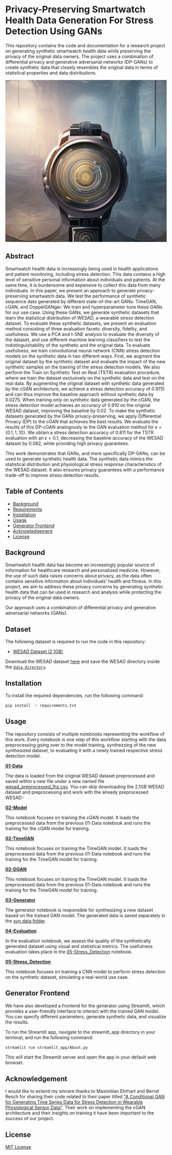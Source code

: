 # Privacy-Preserving Smartwatch Health Data Generation For Stress Detection Using GANs

This repository contains the code and documentation for a research project on generating synthetic smartwatch health data while preserving the privacy of the original data owners. The project uses a combination of differential privacy and generative adversarial networks (DP-GANs) to create synthetic data that closely resembles the original data in terms of statistical properties and data distributions.

![AI generated smartwatch image](images/smartwatch.png)

## Abstract

Smartwatch health data is increasingly being used in health applications and patient monitoring, including stress detection. This data contains a high level of sensitive personal information about individuals and patients. At the same time, it is burdensome and expensive to collect this data from many individuals.  In this paper, we present an approach to generate privacy-preserving smartwatch data. We test the performance of synthetic sequence data generated by different state-of-the-art GANs: TimeGAN, cGAN, and DoppelGANger. 
We train and hyperparameter tune these GANs for our use case. Using these GANs, we generate synthetic datasets that learn the statistical distribution of WESAD, a wearable stress detection dataset. To evaluate these synthetic datasets, we present an evaluation method consisting of three evaluation facets: diversity, fidelity, and usefulness. 
We use a PCA and t-SNE analysis to evaluate the diversity of the dataset, and use different machine learning classifiers to test the indistinguishability of the synthetic and the original data.
To evaluate usefulness, we train convolutional neural network (CNN) stress detection models on the synthetic data in two different ways. First, we augment the original dataset by the synthetic dataset and evaluate the impact of the new synthetic samples on the training of the stress detection models. We also perform the Train on Synthetic Test on Real (TSTR) evaluation procedure, where we train the dataset exclusively on the synthetic data and test on the real data.
By augmenting the original dataset with synthetic data generated by the cGAN architecture, we achieve a stress detection accuracy of 0.9115 and can thus improve the baseline approach without synthetic data by 0.0275. When training only on synthetic data generated by the cGAN, the stress detection model achieves an accuracy of 0.910 on the original WESAD dataset, improving the baseline by 0.02.
To make the synthetic datasets generated by the GANs privacy-preserving, we apply Differential Privacy (DP) to the cGAN that achieves the best results. We evaluate the results of this DP-cGAN analogously to the GAN evaluation method for $\epsilon={\{0.1,1,10\}}$. We obtain a stress detection accuracy of 0.811 for the TSTR evaluation with an $\epsilon=0.1$, decreasing the baseline accuracy of the WESAD dataset by 0.082, while providing high privacy guarantees.

This work demonstrates that GANs, and more specifically DP-GANs, can be used to generate synthetic health data. The synthetic data mimics the statistical distribution and physiological stress response characteristics of the WESAD dataset. It also ensures privacy guarantees with a performance trade-off to improve stress detection results.

## Table of Contents

- [Background](#background)
- [Requirements](#requirements)
- [Installation](#installation)
- [Usage](#usage)
- [Generator Frontend](#generator-frontend)
- [Acknowledgement](#acknowledgement)
- [License](#license)

## Background

Smartwatch health data has become an increasingly popular source of information for healthcare research and personalized medicine. However, the use of such data raises concerns about privacy, as the data often contains sensitive information about individuals' health and fitness. In this project, we aim to address these privacy concerns by generating synthetic health data that can be used in research and analysis while protecting the privacy of the original data owners.

Our approach uses a combination of differential privacy and generative adversarial networks (GANs).

## Dataset

The following dataset is required to run the code in this repository:

- [WESAD Dataset (2,1GB)](https://uni-siegen.sciebo.de/s/HGdUkoNlW1Ub0Gx/download)


Download the WESAD dataset [here](https://ubicomp.eti.uni-siegen.de/home/datasets/icmi18/) and save the WESAD directory inside the [`data directory`](data).

## Installation

To install the required dependencies, run the following command:

```bash
pip install -r requirements.txt
```

## Usage

The repository consists of multiple notebooks representing the workflow of this work. Every notebook is one step of this workflow starting with the data preprocessing going over to the model training, synthezsing of the new synthesized dataset, to evaluating it with a newly trained respective stress detection model.

**[01-Data](01-Data.ipynb)**

The data is loaded from the original WESAD dataset preprocessed and saved within a new file under a new named file [wesad_preprocessed_1hz.csv](data/wesad/wesad_preprocessed_1hz.csv). You can skip downloading the 2,1GB WESAD dataset and preprocessing and work with the already preprocessed WESAD-

**[02-Model](02-cGAN-Model.ipynb)**

This notebook focuses on training the cGAN model. It loads the preprocessed data from the previous 01-Data notebook and runs the training for the cGAN model for training.

**[02-TimeGAN](02-TimeGAN-Model.ipynb)**

This notebook focuses on training the TimeGAN model. It loads the preprocessed data from the previous 01-Data notebook and runs the training for the TimeGAN model for training.


**[02-DGAN](02-DGAN-Model.ipynb)**

This notebook focuses on training the TimeGAN model. It loads the preprocessed data from the previous 01-Data notebook and runs the training for the TimeGAN model for training.


**[03-Generator](03-Generator.ipynb)**

The generator notebook is responsible for synthesizing a new dataset based on the trained GAN model. The generated data is saved separately in the [syn data folder](data/syn).

**[04-Evaluation](04-Evaluation.ipynb)**

In the evaluation notebook, we assess the quality of the synthetically generated dataset using visual and statistical metrics. The usefulness evaluation takes place in the [05-Stress_Detection](05-Stress_Detection.ipynb) notebook.

**[05-Stress_Detection](05-Stress_Detection.ipynb)**

This notebook focuses on training a CNN model to perform stress detection on the synthetic dataset, simulating a real-world use case.

## Generator Frontend

We have also developed a frontend for the generator using Streamlit, which provides a user-friendly interface to interact with the trained GAN model. You can specify different parameters, generate synthetic data, and visualize the results.

To run the Streamlit app, navigate to the streamlit_app directory in your terminal, and run the following command:

```bash
streamlit run streamlit_app/About.py
```

This will start the Streamlit server and open the app in your default web browser.
## Acknowledgement

I would like to extend my sincere thanks to Maximilian Ehrhart and Bernd Resch for sharing their code related to their paper titled ["A Conditional GAN for Generating Time Series Data for Stress Detection in Wearable Physiological Sensor Data"](https://www.mdpi.com/1424-8220/22/16/5969). Their work on implementing the cGAN architecture and their insights on training it have been important to the success of our project.

## License
[MIT License](LICENSE)
